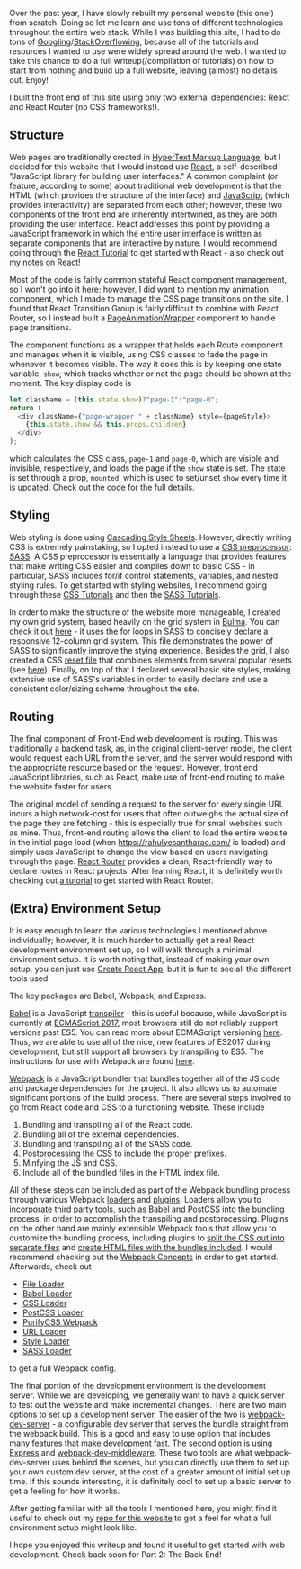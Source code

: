 Over the past year, I have slowly rebuilt my personal website (this one!) from scratch. Doing so let me learn and use tons of different technologies throughout the entire web stack. While I was building this site, I had to do tons of [Googling](https://fossbytes.com/do-best-programmers-use-google-stack-overflow-time/)/[StackOverflowing](https://www.quora.com/How-often-do-professional-programmers-use-Stack-Overflow), because all of the tutorials and resources I wanted to use were widely spread around the web. I wanted to take this chance to do a full writeup(/compilation of tutorials) on how to start from nothing and build up a full website, leaving (almost) no details out. Enjoy!

I built the front end of this site using only two external dependencies: React and React Router (no CSS frameworks!).

## Structure
Web pages are traditionally created in [HyperText Markup Language](https://developer.mozilla.org/en-US/docs/Web/HTML), but I decided for this website that I would instead use [React](https://reactjs.org/), a self-described "JavaScript library for building user interfaces." A common complaint (or feature, according to some) about traditional web development is that the HTML (which provides the structure of the interface) and [JavaScript](https://developer.mozilla.org/en-US/docs/Web/JavaScript) (which provides interactivity) are separated from each other; however, these two components of the front end are inherently intertwined, as they are both providing the user interface. React addresses this point by providing a JavaScript framework in which the entire user interface is written as separate components that are interactive by nature. I would recommend going through the [React Tutorial](https://reactjs.org/tutorial/tutorial.html) to get started with React - also check out [my notes](https://rahulyesantharao.com/blog/posts/mit-splash-2017) on React!

Most of the code is fairly common stateful React component management, so I won't go into it here; however, I did want to mention my animation component, which I made to manage the CSS page transitions on the site. I found that React Transition Group is fairly difficult to combine with React Router, so I instead built a [PageAnimationWrapper](https://github.com/rahulyesantharao/personal-website-m2/blob/master/src/components/common/PageAnimationWrapper.js) component to handle page transitions.

The component functions as a wrapper that holds each Route component and manages when it is visible, using CSS classes to fade the page in whenever it becomes visible. The way it does this is by keeping one state variable, `show`, which tracks whether or not the page should be shown at the moment. The key display code is
```javascript
let className = (this.state.show)?"page-1":"page-0";
return (
  <div className={"page-wrapper " + className} style={pageStyle}>
    {this.state.show && this.props.children}
  </div>
);
```
which calculates the CSS class, `page-1` and `page-0`, which are visible and invisible, respectively, and loads the page if the `show` state is set. The state is set through a prop, `mounted`, which is used to set/unset `show` every time it is updated. Check out the [code](https://github.com/rahulyesantharao/personal-website-m2/blob/master/src/components/common/PageAnimationWrapper.js) for the full details.

## Styling
Web styling is done using [Cascading Style Sheets](https://developer.mozilla.org/en-US/docs/Web/CSS). However, directly writing CSS is extremely painstaking, so I opted instead to use a [CSS preprocessor](https://developer.mozilla.org/en-US/docs/Glossary/CSS_preprocessor): [SASS](https://sass-lang.com/). A CSS preprocessor is essentially a language that provides features that make writing CSS easier and compiles down to basic CSS - in particular, SASS includes for/if control statements, variables, and nested styling rules. To get started with styling websites, I recommend going through these [CSS Tutorials](https://developer.mozilla.org/en-US/docs/Learn/CSS) and then the [SASS Tutorials](https://sass-lang.com/guide).

In order to make the structure of the website more manageable, I created my own grid system, based heavily on the grid system in [Bulma](https://bulma.io/). You can check it out [here](https://github.com/rahulyesantharao/personal-website-m2/blob/master/src/sass/layout/columns.scss) - it uses the for loops in SASS to concisely declare a responsive 12-column grid system. This file demonstrates the power of SASS to significantly improve the stying experience. Besides the grid, I also created a CSS [reset file](https://cssreset.com/what-is-a-css-reset/) that combines elements from several popular resets (see [here](https://github.com/rahulyesantharao/personal-website-m2/blob/master/src/sass/base/reset.scss)). Finally, on top of that I declared several basic site styles, making extensive use of SASS's variables in order to easily declare and use a consistent color/sizing scheme throughout the site.

## Routing
The final component of Front-End web development is routing. This was traditionally a backend task, as, in the original client-server model, the client would request each URL from the server, and the server would respond with the appropriate resource based on the request. However, front end JavaScript libraries, such as React, make use of front-end routing to make the website faster for users.

The original model of sending a request to the server for every single URL incurs a high network-cost for users that often outweighs the actual size of the page they are fetching - this is especially true for small websites such as mine. Thus, front-end routing allows the client to load the entire website in the initial page load (when https://rahulyesantharao.com/ is loaded) and simply uses JavaScript to change the view based on users navigating through the page. [React Router](https://reacttraining.com/react-router/) provides a clean, React-friendly way to declare routes in React projects. After learning React, it is definitely worth checking out [a tutorial](https://medium.com/@pshrmn/a-simple-react-router-v4-tutorial-7f23ff27adf) to get started with React Router.

## (Extra) Environment Setup
It is easy enough to learn the various technologies I mentioned above individually; however, it is much harder to actually get a real React development environment set up, so I will walk through a minimal environment setup. It is worth noting that, instead of making your own setup, you can just use [Create React App](https://github.com/facebook/create-react-app), but it is fun to see all the different tools used.

The key packages are Babel, Webpack, and Express.

[Babel](https://babeljs.io/) is a JavaScript [transpiler](https://en.wikipedia.org/wiki/Source-to-source_compiler) - this is useful because, while JavaScript is currently at [ECMAScript 2017](https://www.ecma-international.org/publications/standards/Ecma-262.htm), most browsers still do not reliably support versions past ES5. You can read more about ECMAScript versioning [here](https://developer.mozilla.org/en-US/docs/Web/JavaScript/Language_Resources). Thus, we are able to use all of the nice, new features of ES2017 during development, but still support all browsers by transpiling to ES5. The instructions for use with Webpack are found [here](https://babeljs.io/docs/setup/#installation).

[Webpack](https://webpack.js.org/) is a JavaScript bundler that bundles together all of the JS code and package dependencies for the project. It also allows us to automate significant portions of the build process. There are several steps involved to go from React code and CSS to a functioning website. These include
1. Bundling and transpiling all of the React code.
2. Bundling all of the external dependencies.
3. Bundling and transpiling all of the SASS code.
4. Postprocessing the CSS to include the proper prefixes.
5. Minfying the JS and CSS.
6. Include all of the bundled files in the HTML index file.

All of these steps can be included as part of the Webpack bundling process through various Webpack [loaders](https://webpack.js.org/loaders/) and [plugins](https://webpack.js.org/plugins/). Loaders allow you to incorporate third party tools, such as Babel and [PostCSS](http://postcss.org/) into the bundling process, in order to accomplish the transpiling and postprocessing. Plugins on the other hand are mainly extensible Webpack tools that allow you to customize the bundling process, including plugins to [split the CSS out into separate files](https://webpack.js.org/plugins/extract-text-webpack-plugin/) and [create HTML files with the bundles included](https://webpack.js.org/plugins/html-webpack-plugin/). I would recommend checking out the [Webpack Concepts](https://webpack.js.org/concepts/) in order to get started. Afterwards, check out 
 - [File Loader](https://webpack.js.org/loaders/file-loader/)
 - [Babel Loader](https://github.com/babel/babel-loader)
 - [CSS Loader](https://github.com/webpack-contrib/css-loader)
 - [PostCSS Loader](https://github.com/postcss/postcss-loader)
 - [PurifyCSS Webpack](https://github.com/webpack-contrib/purifycss-webpack)
 - [URL Loader](https://github.com/webpack-contrib/url-loader)
 - [Style Loader](https://github.com/webpack-contrib/style-loader)
 - [SASS Loader](https://github.com/webpack-contrib/sass-loader)

to get a full Webpack config.

The final portion of the development environment is the development server. While we are developing, we generally want to have a quick server to test out the website and make incremental changes. There are two main options to set up a development server. The easier of the two is [webpack-dev-server](https://webpack.js.org/configuration/dev-server/) - a configurable dev server that serves the bundle straight from the webpack build. This is a good and easy to use option that includes many features that make development fast. The second option is using [Express](https://expressjs.com/) and [webpack-dev-middleware](https://github.com/webpack/webpack-dev-middleware). These two tools are what webpack-dev-server uses behind the scenes, but you can directly use them to set up your own custom dev server, at the cost of a greater amount of initial set up time. If this sounds interesting, it is definitely cool to set up a basic server to get a feeling for how it works.

After getting familiar with all the tools I mentioned here, you might find it useful to check out my [repo for this website](https://github.com/rahulyesantharao/personal-website-m2) to get a feel for what a full environment setup might look like.

I hope you enjoyed this writeup and found it useful to get started with web development. Check back soon for Part 2: The Back End!
